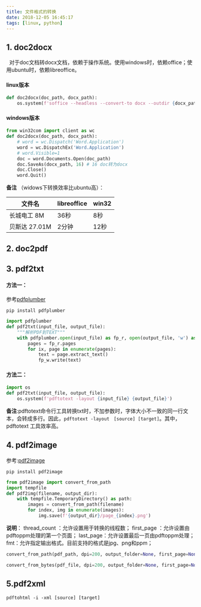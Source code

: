 ```yaml
---
title: 文件格式的转换
date: 2018-12-05 16:45:17
tags: [linux, python]
---
```



## 1. doc2docx

&nbsp;&nbsp;对于doc文档转docx文档，依赖于操作系统。使用windows时，依赖office；使用ubuntu时，依赖libreoffice。
#### linux版本
```python
def doc2docx(doc_path, docx_path):
    os.system(f'soffice --headless --convert-to docx --outdir {docx_path} {doc_path}')
```
#### windows版本
```python
from win32com import client as wc
def doc2docx(doc_path, docx_path):
    # word = wc.Dispatch('Word.Application')
    word = wc.DispatchEx('Word.Application')
    # word.Visible=1
    doc = word.Documents.Open(doc_path)
    doc.SaveAs(docx_path, 16) # 16 doc转为docx
    doc.Close()
    word.Quit()
```
**备注** （widows下转换效率比ubuntu高）：

|文件名|libreoffice|win32|
| ------ | ------ | ------ |
|长城电工 8M|36秒|8秒|
|贝斯达 27.01M|2分钟|12秒|

## 2. doc2pdf

## 3. pdf2txt

#### 方法一：
参考[pdfplumber](https://github.com/jsvine/pdfplumber)
```shell 
pip install pdfplumber
```
```python
import pdfplumber
def pdf2txt(input_file, output_file):
    """解析PDF到TEXT"""
    with pdfplumber.open(input_file) as fp_r, open(output_file, 'w') as fp_w:
        pages = fp_r.pages
        for ix, page in enumerate(pages):
            text = page.extract_text()
            fp_w.write(text)
```
#### 方法二：
```python
import os
def pdf2txt(input_file, output_file):
    os.system(f'pdftotext -layout {input_file} {output_file}')
```
**备注**:pdftotext命令行工具转换txt时，不加参数时，字体大小不一致的同一行文本，会转成多行。因此，`pdftotext -layout　[source] [target]`。其中，pdftotext 工具效率高。
## 4. pdf2image

参考:[pdf2image](https://github.com/Belval/pdf2image)
```shell 
pip install pdf2image
```
```python
from pdf2image import convert_from_path
import tempfile
def pdf2img(filename, output_dir):
    with tempfile.TemporaryDirectory() as path:
        images = convert_from_path(filename)
        for index, img in enumerate(images):
            img.save(f'{output_dir}/page_{index}.png')

```
**说明**：
thread_count ：允许设置用于转换的线程数；
first_page ：允许设置由pdftoppm处理的第一个页面；
last_page：允许设置最后一页由pdftoppm处理；
fmt：允许指定输出格式。目前支持的格式是jpg、png和ppm；

```python
convert_from_path(pdf_path, dpi=200, output_folder=None, first_page=None, last_page=None, fmt='ppm', use_cropbox=False)

convert_from_bytes(pdf_file, dpi=200, output_folder=None, first_page=None, last_page=None, fmt='ppm', use_cropbox=False)
```

## 5.pdf2xml

```shell
pdftohtml -i -xml [source] [target]
```
